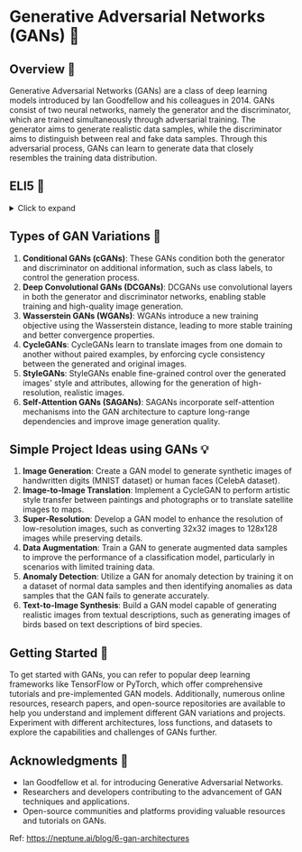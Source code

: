 # Generative Adversarial Networks (GANs) 🎨

## Overview 🌟
Generative Adversarial Networks (GANs) are a class of deep learning models introduced by Ian Goodfellow and his colleagues in 2014. GANs consist of two neural networks, namely the generator and the discriminator, which are trained simultaneously through adversarial training. The generator aims to generate realistic data samples, while the discriminator aims to distinguish between real and fake data samples. Through this adversarial process, GANs can learn to generate data that closely resembles the training data distribution.

## ELI5 🧒
<details> 
  <summary>Click to expand</summary>

  - Imagine there are two teams playing a game against each other - the Generator Team and the Discriminator Team.

  - The Generator Team's job is to create fake data samples that look just like real data. For example, if the real data is images of human faces, the Generator Team has to create fake face images that appear authentic.

  - The Discriminator Team's role is to act as judges. They get shown both real face images from the actual data, as well as fake face images created by the Generator Team. Their task is to scrutinize each image carefully and decide whether it is real or fake.

  - In the beginning, the Generator Team is not very skilled, so their fake face images look obviously fake and unrealistic. This makes it easy for the Discriminator Team to identify them as fakes.

  - However, after every round, the teams get feedback on their performance. The Discriminator Team shares which images they correctly identified as real or fake. Using this feedback, the Generator Team can learn and improve their face image creation process to make more realistic fakes that are harder to detect next time.

  - Simultaneously, the Discriminator Team also gets feedback on which real and fake images they struggled to identify correctly. This allows them to pick up on the telltale patterns that make an image fake versus real, improving their ability to discriminate for subsequent rounds.

  - As the game progresses over many rounds, the two teams essentially motivate each other to become better and better adversaries. The Generator Team's fake data samples become incredibly realistic and the Discriminator Team becomes extremely skilled at catching even the slightest imperfections that give away fake data.

  - At the highest level, the Generator Team ends up producing synthetic data that is indistinguishable from real data to the Discriminator Team. This is the essence of Generative Adversarial Networks - two neural network models pitted against each other in an adversarial game to reach highly realistic data generation.

  - The human-like back-and-forth feedback and improvement between the two adversaries is what allows GANs to learn and capture the full, true distribution of the real data better than other generative modeling approaches.
</details>

## Types of GAN Variations 🔄
1. **Conditional GANs (cGANs)**: These GANs condition both the generator and discriminator on additional information, such as class labels, to control the generation process.
2. **Deep Convolutional GANs (DCGANs)**: DCGANs use convolutional layers in both the generator and discriminator networks, enabling stable training and high-quality image generation.
3. **Wasserstein GANs (WGANs)**: WGANs introduce a new training objective using the Wasserstein distance, leading to more stable training and better convergence properties.
4. **CycleGANs**: CycleGANs learn to translate images from one domain to another without paired examples, by enforcing cycle consistency between the generated and original images.
5. **StyleGANs**: StyleGANs enable fine-grained control over the generated images' style and attributes, allowing for the generation of high-resolution, realistic images.
6. **Self-Attention GANs (SAGANs)**: SAGANs incorporate self-attention mechanisms into the GAN architecture to capture long-range dependencies and improve image generation quality.

## Simple Project Ideas using GANs 💡
1. **Image Generation**: Create a GAN model to generate synthetic images of handwritten digits (MNIST dataset) or human faces (CelebA dataset).
2. **Image-to-Image Translation**: Implement a CycleGAN to perform artistic style transfer between paintings and photographs or to translate satellite images to maps.
3. **Super-Resolution**: Develop a GAN model to enhance the resolution of low-resolution images, such as converting 32x32 images to 128x128 images while preserving details.
4. **Data Augmentation**: Train a GAN to generate augmented data samples to improve the performance of a classification model, particularly in scenarios with limited training data.
5. **Anomaly Detection**: Utilize a GAN for anomaly detection by training it on a dataset of normal data samples and then identifying anomalies as data samples that the GAN fails to generate accurately.
6. **Text-to-Image Synthesis**: Build a GAN model capable of generating realistic images from textual descriptions, such as generating images of birds based on text descriptions of bird species.

## Getting Started 🚀
To get started with GANs, you can refer to popular deep learning frameworks like TensorFlow or PyTorch, which offer comprehensive tutorials and pre-implemented GAN models. Additionally, numerous online resources, research papers, and open-source repositories are available to help you understand and implement different GAN variations and projects. Experiment with different architectures, loss functions, and datasets to explore the capabilities and challenges of GANs further.


## Acknowledgments 🙏
- Ian Goodfellow et al. for introducing Generative Adversarial Networks.
- Researchers and developers contributing to the advancement of GAN techniques and applications.
- Open-source communities and platforms providing valuable resources and tutorials on GANs.

Ref: https://neptune.ai/blog/6-gan-architectures
